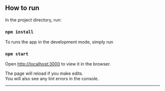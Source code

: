 
## How to run

In the project directory, run:

### `npm install`

To runs the app in the development mode, simply run

### `npm start`
Open [http://localhost:3000](http://localhost:3000) to view it in the browser.

The page will reload if you make edits.<br>
You will also see any lint errors in the console.

--------------------------------------------------------------------------------------------------
